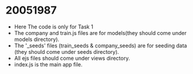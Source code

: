 # 20051987

* Here The code is only for Task 1
* The company and train.js files are for models(they should come under models directory).
* The '_seeds' files (train_seeds & company_seeds) are for seeding data (they should come under seeds directory).
* All ejs files should come under views directory.
* index.js is the main app file.
